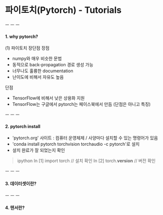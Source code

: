 # 파이토치(Pytorch) -  Tutorials

ㅡ ㅡ ㅡ

#### 1. why pytorch?

(1) 파이토치 장단점
 장점 
 - numpy와 매우 비슷한 문법
 - 동적으로 back-propagation 경로 생성 가능
 - 너무나도 훌륭한 documentation
 - 난이도에 비해서 자유도 높음

단점
- TensorFlow에 비해서 낮은 상용화 지원
- TensorFlow는 구글에서 pytorch는 페이스북에서 만듬 (단점은 아니고 특징)

ㅡ ㅡ ㅡ 

#### 2. pytorch install

- 'pytorch.org' 사이트 : 컴퓨터 운영체제 / 사양마다 설치할 수 있는 명령어가 있음
- 'conda install pytorch torchvision torchaudio -c pytorch'로 설치
- 설치 완료가 잘 되었는지 확인
> ipython
In [1] import torch // 설치 확인 
In [2] torch.__version__ // 버전 확인

ㅡ ㅡ ㅡ 

#### 3. 데이터셋이란?

ㅡ ㅡ ㅡ

#### 4. 텐서란?
